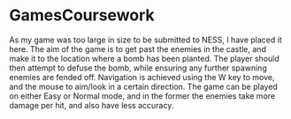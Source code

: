 # GamesCoursework
As my game was too large in size to be submitted to NESS, I have placed it here.
The aim of the game is to get past the enemies in the castle, and make it to the location where a bomb has been planted.
The player should then attempt to defuse the bomb, while ensuring any further spawning enemies are fended off.
Navigation is achieved using the W key to move, and the mouse to aim/look in a certain direction.
The game can be played on either Easy or Normal mode, and in the former the enemies take more damage per hit, and also have less accuracy.
